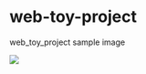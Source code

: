 # web-toy-project
web_toy_project sample image

<img src="https://github.com/MinSikSon/web-toy-project/blob/master/web-toy-project-app/src/img/test.gif"/>
